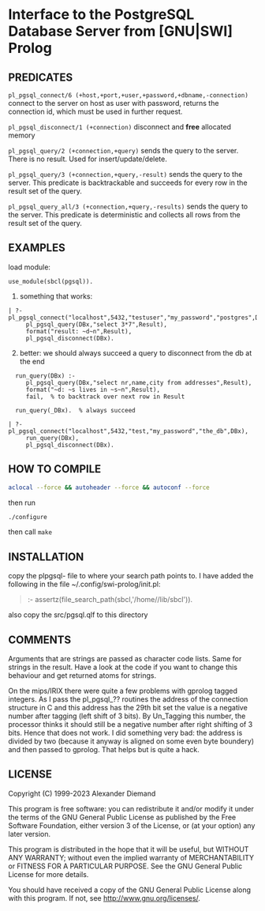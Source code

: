 Interface to the PostgreSQL Database Server from [GNU|SWI] Prolog
=================================================================


PREDICATES
----------

`pl_pgsql_connect/6 (+host,+port,+user,+password,+dbname,-connection)`
    connect to the server on host as user with password, returns the 
    connection id, which must be used in further request.

`pl_pgsql_disconnect/1 (+connection)`
    disconnect and **free** allocated memory

`pl_pgsql_query/2 (+connection,+query)`
    sends the query to the server. There is no result.
    Used for insert/update/delete.

`pl_pgsql_query/3 (+connection,+query,-result)`
    sends the query to the server. This predicate is backtrackable and succeeds
    for every row in the result set of the query.

`pl_pgsql_query_all/3 (+connection,+query,-results)`
    sends the query to the server. This predicate is deterministic and collects
    all rows from the result set of the query.


EXAMPLES
--------

load module:
```
use_module(sbcl(pgsql)).
```


1) something that works:

```
| ?- pl_pgsql_connect("localhost",5432,"testuser","my_password","postgres",DBx),
     pl_pgsql_query(DBx,"select 3*7",Result),
     format("result: ~d~n",Result),
     pl_pgsql_disconnect(DBx).
```

2) better: we should always succeed a query to disconnect from the db at the end

```
  run_query(DBx) :-
     pl_pgsql_query(DBx,"select nr,name,city from addresses",Result),
     format("~d: ~s lives in ~s~n",Result),
     fail,  % to backtrack over next row in Result

  run_query(_DBx).  % always succeed
```	

```
| ?- pl_pgsql_connect("localhost",5432,"test,"my_password","the_db",DBx),
     run_query(DBx),
     pl_pgsql_disconnect(DBx).
```


HOW TO COMPILE
--------------

```sh
aclocal --force && autoheader --force && autoconf --force
```
then run
```sh
./configure
```
then call `make`


INSTALLATION
------------

copy the plpgsql-<ARC> file to where your search path points to.
I have added the following in the file ~/.config/swi-prolog/init.pl:

> :- assertz(file_search_path(sbcl,'/home/<username>/lib/sbcl')). 

also copy the src/pgsql.qlf to this directory


COMMENTS
--------

Arguments that are strings are passed as character code lists. Same for strings in the result. Have a look at the code if you want to change this behaviour and get returned atoms for strings.

On the mips/IRIX there were quite a few problems with gprolog tagged integers. As I pass the pl_pgsql_?? routines the address of the connection structure in C and this address has the 29th bit set the value is a negative number after tagging (left shift of 3 bits). By Un_Tagging this number, the processor thinks it should still be a negative number after right shifting of 3 bits. Hence that does not work. I did something very bad: the address is divided by two (because it anyway is aligned on some even byte boundery) and then passed to gprolog. That helps but is quite a hack.


LICENSE
-------

Copyright (C) 1999-2023  Alexander Diemand

This program is free software: you can redistribute it and/or modify
it under the terms of the GNU General Public License as published by
the Free Software Foundation, either version 3 of the License, or
(at your option) any later version.

This program is distributed in the hope that it will be useful,
but WITHOUT ANY WARRANTY; without even the implied warranty of
MERCHANTABILITY or FITNESS FOR A PARTICULAR PURPOSE.  See the
GNU General Public License for more details.

You should have received a copy of the GNU General Public License
along with this program.  If not, see <http://www.gnu.org/licenses/>.
